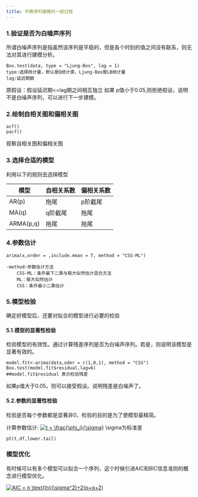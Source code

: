 ```yaml
---
title: 平稳序列建模的一般过程
---
```


### 1.验证是否为白噪声序列

所谓白噪声序列是指虽然该序列是平稳的，但是各个时刻的值之间没有联系，则无法对其进行建模分析。

```
Box.test(data, type = "Ljung-Box", lag = 1)
type:选择统计量，默认是Q统计类，Ljung-Box是LB统计量
lag:延迟期数
```
原假设：假设延迟期<=lag期之间相互独立
如果 p值小于0.05,则拒绝假设，说明不是白噪声序列，可以进行下一步建模。
### 2.绘制自相关图和偏相关图
```
acf()
pacf()
```

观察自相关图和偏相关图

### 3.选择合适的模型
利用以下的规则去选择模型

| 模型 | 自相关系数 | 偏相关系数 |
| --- | --- | --- |
| AR(p) | 拖尾 | p阶截尾 |
| MA(q) | q阶截尾 | 拖尾 |
| ARMA(p,q) | 拖尾 | 拖尾 |
### 4.参数估计
```
arima(x,order = ,include.mean = T, method = "CSS-ML")

-method:参数估计方法
    CSS-ML：条件最下二乘与极大似然估计混合方法
    ML：极大似然估计
    CSS：条件最小二乘估计
```
### 5.模型检验
确定好模型后，还要对拟合的模型进行必要的检验
#### 5.1.模型的显著性检验
检验模型的有效性。通过计算残差序列是否为白噪声序列。若是，则说明该模型是显著有效的。

```
model.fit<-arima(data,oder = c(1,0,1), method = "CSS")
Box.test(model.fit$residual,lag=6)
##model.fit$residual 表示检验残差
```
如果p值大于0.05，则可以接受假设。说明残差是白噪声了。
#### 5.2.参数的显著性检验
检验是否每个参数都是显著非0，检验的目的是为了使模型最精简。

计算参数估计: <a href="https://www.codecogs.com/eqnedit.php?latex=t&space;=&space;\frac{\phi_i}{\sigma}" target="_blank"><img src="https://latex.codecogs.com/gif.latex?t&space;=&space;\frac{\phi_i}{\sigma}" title="t = \frac{\phi_i}{\sigma}" /></a>
\sigma为标准差

```
pt(t,df,lower.tail)
```
### 模型优化
有时候可以有多个模型可以拟合一个序列，这个时候引进AIC和BIC信息准则的概念进行模型优化。


<a href="https://www.codecogs.com/eqnedit.php?latex=AIC&space;=&space;n&space;\text{ln}(\sigma^2)&plus;2(p&plus;q&plus;2)" target="_blank"><img src="https://latex.codecogs.com/gif.latex?AIC&space;=&space;n&space;\text{ln}(\sigma^2)&plus;2(p&plus;q&plus;2)" title="AIC = n \text{ln}(\sigma^2)+2(p+q+2)" /></a>



